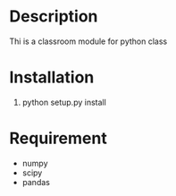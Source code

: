 # Description
Thi is a classroom module for python class

# Installation
1. python setup.py install

# Requirement
* numpy
* scipy
* pandas
